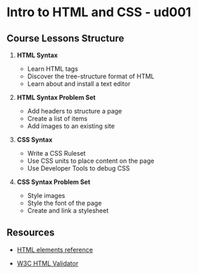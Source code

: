 # Intro to HTML and CSS - ud001

## Course Lessons Structure

1. **HTML Syntax**

    - Learn HTML tags
    - Discover the tree-structure format of HTML
    - Learn about and install a text editor

2. **HTML Syntax Problem Set**

    - Add headers to structure a page
    - Create a list of items
    - Add images to an existing site

3. **CSS Syntax**

    - Write a CSS Ruleset
    - Use CSS units to place content on the page
    - Use Developer Tools to debug CSS

4. **CSS Syntax Problem Set**

    - Style images
    - Style the font of the page
    - Create and link a stylesheet




## Resources

- [HTML elements reference](https://developer.mozilla.org/en-US/docs/Web/HTML/Element)

- [W3C HTML Validator](https://validator.w3.org/#validate_by_input)
